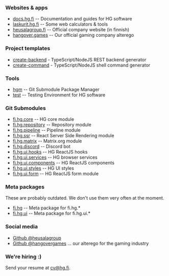 ### Websites & apps

 * [docs.hg.fi](https://docs.hg.fi) -- Documentation and guides for HG software
 * [laskurit.hg.fi](https://laskurit.hg.fi) -- Some web calculators & tools
 * [heusalagroup.fi](https://heusalagroup.fi) -- Official company website (in finnish)
 * [hangover.games](https://hangover.games) -- Our official gaming company alterego

### Project templates

 * [create-backend](https://github.com/heusalagroup/create-backend) - TypeScript/NodeJS REST backend generator
 * [create-command](https://github.com/heusalagroup/create-command) - TypeScript/NodeJS shell command generator

### Tools

 * [hgm](https://github.com/heusalagroup/hgm) -- Git Submodule Package Manager
 * [test](https://github.com/heusalagroup/test) -- Testing Environment for HG software

### Git Submodules

 * [fi.hg.core](https://github.com/heusalagroup/fi.hg.core) -- HG core module
 * [fi.hg.repository](https://github.com/heusalagroup/fi.hg.repository) -- Repository module
 * [fi.hg.pipeline](https://github.com/heusalagroup/fi.hg.pipeline) -- Pipeline module
 * [fi.hg.ssr](https://github.com/heusalagroup/fi.hg.ssr) -- React Server Side Rendering module
 * [fi.hg.matrix](https://github.com/heusalagroup/fi.hg.matrix) -- Matrix.org module
 * [fi.hg.discord](https://github.com/heusalagroup/fi.hg.discord) -- Discord bot
 * [fi.hg.ui.hooks](https://github.com/heusalagroup/fi.hg.ui.hooks) -- HG ReactJS hooks
 * [fi.hg.ui.services](https://github.com/heusalagroup/fi.hg.ui.services) -- HG browser services
 * [fi.hg.ui.components](https://github.com/heusalagroup/fi.hg.ui.components) -- HG ReactJS components
 * [fi.hg.ui.styles](https://github.com/heusalagroup/fi.hg.ui.styles) -- HG UI styles
 * [fi.hg.ui.form](https://github.com/heusalagroup/fi.hg.ui.form) -- HG ReactJS form module

### Meta packages

These are probably outdated. We don't use them very often at the moment.

 * [fi.hg](https://github.com/heusalagroup/fi.hg) -- Meta package for fi.hg.*
 * [fi.hg.ui](https://github.com/heusalagroup/fi.hg.ui) -- Meta package for fi.hg.ui.*

### Social media

 * [Github @heusalagroup](https://github.com/heusalagroup)
 * [Github @hangovergames](https://github.com/hangovergames) ... our alterego for the gaming industry

### We're hiring :)

Send your resume at <a href="mailto:cv@hg.fi">cv@hg.fi</a>.
